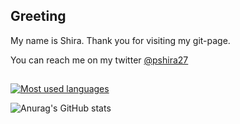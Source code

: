 ## Greeting

My name is Shira. Thank you for visiting my git-page.

You can reach me on my twitter [@pshira27](twitter.com/pshira27)

## 

[![Most used languages](https://github-readme-stats.vercel.app/api/top-langs/?username=pshira27&layout=compact)](https://github.com/anuraghazra/github-readme-stats)

![Anurag's GitHub stats](https://github-readme-stats.vercel.app/api?username=pshira27&show_icons=true)
